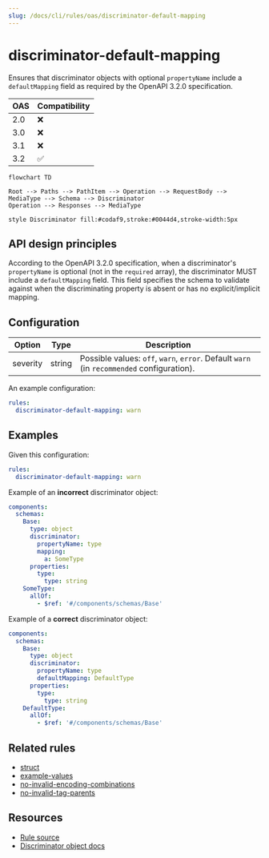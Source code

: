 ```yaml
---
slug: /docs/cli/rules/oas/discriminator-default-mapping
---
```


# discriminator-default-mapping

Ensures that discriminator objects with optional `propertyName` include a `defaultMapping` field as required by the OpenAPI 3.2.0 specification.

| OAS | Compatibility |
| --- | ------------- |
| 2.0 | ❌            |
| 3.0 | ❌            |
| 3.1 | ❌            |
| 3.2 | ✅            |

```mermaid
flowchart TD

Root --> Paths --> PathItem --> Operation --> RequestBody --> MediaType --> Schema --> Discriminator
Operation --> Responses --> MediaType

style Discriminator fill:#codaf9,stroke:#0044d4,stroke-width:5px
```

## API design principles

According to the OpenAPI 3.2.0 specification, when a discriminator's `propertyName` is optional (not in the `required` array), the discriminator MUST include a `defaultMapping` field. This field specifies the schema to validate against when the discriminating property is absent or has no explicit/implicit mapping.

## Configuration

| Option   | Type   | Description                                                                               |
| -------- | ------ | ----------------------------------------------------------------------------------------- |
| severity | string | Possible values: `off`, `warn`, `error`. Default `warn` (in `recommended` configuration). |

An example configuration:

```yaml
rules:
  discriminator-default-mapping: warn
```

## Examples

Given this configuration:

```yaml
rules:
  discriminator-default-mapping: warn
```

Example of an **incorrect** discriminator object:

```yaml
components:
  schemas:
    Base:
      type: object
      discriminator:
        propertyName: type
        mapping:
          a: SomeType
      properties:
        type:
          type: string
    SomeType:
      allOf:
        - $ref: '#/components/schemas/Base'
```

Example of a **correct** discriminator object:

```yaml
components:
  schemas:
    Base:
      type: object
      discriminator:
        propertyName: type
        defaultMapping: DefaultType
      properties:
        type:
          type: string
    DefaultType:
      allOf:
        - $ref: '#/components/schemas/Base'
```

## Related rules

- [struct](../common/struct.md)
- [example-values](./example-values.md)
- [no-invalid-encoding-combinations](./no-invalid-encoding-combinations.md)
- [no-invalid-tag-parents](./no-invalid-tag-parents.md)

## Resources

- [Rule source](https://github.com/Redocly/redocly-cli/blob/main/packages/core/src/rules/oas3/discriminator-defaultMapping.ts)
- [Discriminator object docs](https://redocly.com/docs/openapi-visual-reference/discriminator/)
